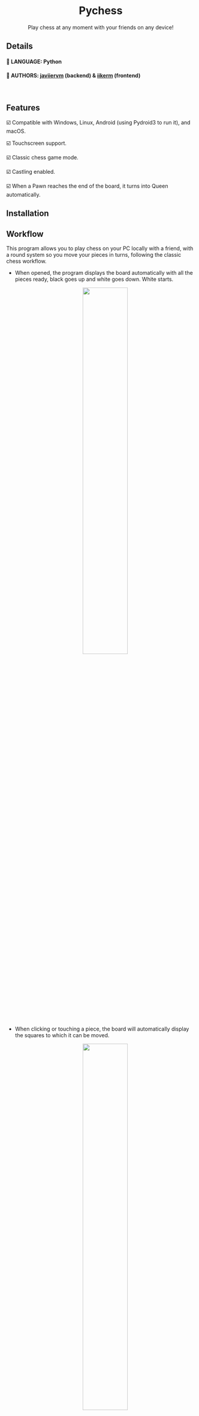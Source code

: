 <!-- Improved compatibility of back to top link: See: https://github.com/othneildrew/Best-README-Template/pull/73 -->
<a name="readme-top"></a>
<!--
*** Comentario de varias líneas
-->

<!-- PROJECT LOGO -->
<br />
<div align="center">
  <h1 align="center">Pychess</h1>
</div>
<div align="center">
    Play chess at any moment with your friends on any device!
</div>

<!-- ABOUT THE PROJECT -->
## Details
#### 🐍 LANGUAGE: Python  
#### 👤 AUTHORS: [javiiervm](https://github.com/javiiervm) (backend) & [iikerm](https://github.com/iikerm) (frontend)
<br />

## Features

☑️ Compatible with Windows, Linux, Android (using Pydroid3 to run it), and macOS.

☑️ Touchscreen support.

☑️ Classic chess game mode.

☑️ Castling enabled.

☑️ When a Pawn reaches the end of the board, it turns into Queen automatically.

## Installation
<!-- Install Python and Tkinter -->

## Workflow
This program allows you to play chess on your PC locally with a friend, with a round system so you move your pieces in turns, following the classic chess workflow.

* When opened, the program displays the board automatically with all the pieces ready, black goes up and white goes down. White starts.  
  <div align="center">
    <img src="https://github.com/user-attachments/assets/ec36abc0-db2d-42a6-ae82-aef098ff08a7" width="50%" />
  </div>

* When clicking or touching a piece, the board will automatically display the squares to which it can be moved. 
  <div align="center">
    <img src="https://github.com/user-attachments/assets/881de647-94ac-4fd2-a2b6-a8f7c7b8099f" width="50%" />
  </div>

* Only movements that can save the king are allowed when it is in danger. This is checked automatically by the program.
  <div align="center">
    <img src="https://github.com/user-attachments/assets/e4bf75ce-f18e-432c-8390-20f689c6bc56" width="50%" />
  </div>

* Game ends automatically when a checkmate happens! 
  <div align="center">
    <img src="https://github.com/user-attachments/assets/b8d9647b-6bcf-4900-81c3-cddd85929962" width="50%" />
  </div>

## Future updates and pending work
* Add support for iOS.
* Movement counter when the king is the last piece alive to allow ties.
* When a Pawn reaches the end of the board, allow the player to choose between Queen, Rook, Bishop and Knight instead of turning it into Queen by default.
* Progress saver to continue the game later.
* Online connection to play with friends that are far away!
* New game modes!
